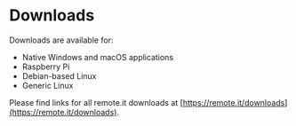 # Downloads

Downloads are available for:

* Native Windows and macOS applications
* Raspberry Pi
* Debian-based Linux
* Generic Linux

Please find links for all remote.it downloads at [https://remote.it/downloads](https://remote.it/downloads).





